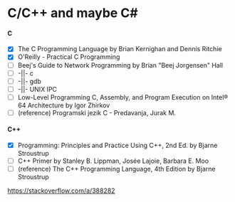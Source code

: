 # C/C++ and maybe C#

#### C
- [x] The C Programming Language by Brian Kernighan and Dennis Ritchie
- [x] O'Reilly - Practical C Programming
- [ ] Beej's Guide to Network Programming by Brian "Beej Jorgensen" Hall
- [ ] -||- c
- [ ] -||- gdb
- [ ] -||- UNIX IPC
- [ ] Low-Level Programming C, Assembly, and Program Execution on Intel® 64 Architecture by Igor Zhirkov 
- [ ] (reference) Programski jezik C - Predavanja, Jurak M.

#### C++
- [x] Programming: Principles and Practice Using C++, 2nd Ed. by Bjarne Stroustrup
- [ ] C++ Primer by Stanley B. Lippman, Josée Lajoie, Barbara E. Moo
- [ ] (reference) The C++ Programming Language, 4th Edition by Bjarne Stroustrup

https://stackoverflow.com/a/388282
